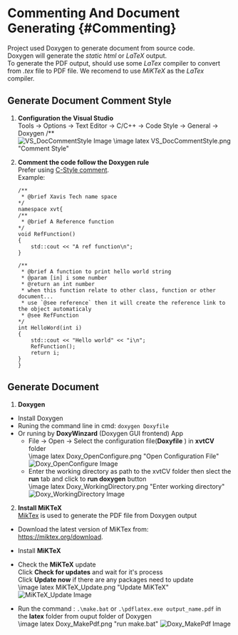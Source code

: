 # Commenting And Document Generating {#Commenting}
Project used Doxygen to generate document from source code.  
Doxygen will generate the *static html* or *LaTeX* output.  
To generate the PDF output, should use some *LaTex* compiler to convert from *.tex* file to PDF file.
We recomend to use *MiKTeX* as the *LaTex* compiler.

## Generate Document Comment Style
1. **Configuration the Visual Studio**  
    Tools -> Options -> Text Editor -> C/C++ -> Code Style -> General -> Doxygen /**  
    <img src="VS_DocCommentStyle.png" alt="VS_DocCommentStyle Image"/>
    \image latex VS_DocCommentStyle.png "Comment Style"

2. **Comment the code follow the Doxygen rule**  
    Prefer using [C-Style comment](https://www.doxygen.nl/manual/docblocks.html).  
    Example:
    ```cplusplus
    /**
     * @brief Xavis Tech name space
    */
    namespace xvt{
    /**
     * @brief A Reference function 
    */
    void RefFunction()
    {
        std::cout << "A ref function\n";
    }

    /**
     * @brief A function to print hello world string
     * @param [in] i some number 
     * @return an int number
     * when this function relate to other class, function or other document...
     * use `@see reference` then it will create the reference link to the object automaticaly
     * @see RefFunction
    */
    int HelloWord(int i)
    {
        std::cout << "Hello world" << "i\n";
        RefFunction();
        return i;
    }
    }
    ```

##  Generate Document
1. **Doxygen**
 - Install Doxygen
 - Runing the command line in cmd: `doxygen Doxyfile`
 - Or runing by **DoxyWinzard** (Doxygen GUI frontend) App  
      + File -> Open -> Select the configuration file(**Doxyfile** ) in **xvtCV** folder  
        \image latex Doxy_OpenConfigure.png "Open Configuration File"
        <img src="Doxy_OpenConfigure.png" alt="Doxy_OpenConfigure Image"/>
      + Enter the working directory as path to the xvtCV folder
      then slect the **run** tab and click to **run doxygen** button  
        \image latex Doxy_WorkingDirectory.png "Enter working directory"
        <img src="Doxy_WorkingDirectory.png" alt="Doxy_WorkingDirectory Image"/>

2. **Install MiKTeX**  
    [MikTex](https://miktex.org) is used to generate the PDF file from Doxygen output
  - Download the latest version of MiKTex from: https://miktex.org/download.
  - Install **MiKTeX**
  - Check the **MiKTeX** update  
        Click **Check for updates** and wait for it's process  
        Click **Update now** if there are any packages need to update  
        \image latex MiKTeX_Update.png "Update MiKTeX"
        <img src="MiKTeX_Update.png" alt="MiKTeX_Update Image"/>

  - Run the command : `.\make.bat` or `.\pdflatex.exe output_name.pdf` in the **latex** folder from ouput folder of Doxygen  
    \image latex Doxy_MakePdf.png "run make.bat"
    <img src="Doxy_MakePdf.png" alt="Doxy_MakePdf Image"/>
